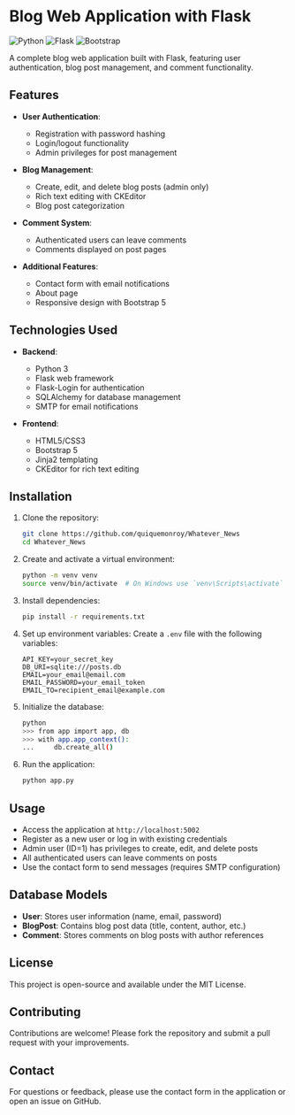 # Blog Web Application with Flask

![Python](https://img.shields.io/badge/Python-3.9%2B-blue)
![Flask](https://img.shields.io/badge/Flask-2.0%2B-green)
![Bootstrap](https://img.shields.io/badge/Bootstrap-5.0%2B-purple)

A complete blog web application built with Flask, featuring user authentication, blog post management, and comment functionality.

## Features

- **User Authentication**:
  - Registration with password hashing
  - Login/logout functionality
  - Admin privileges for post management

- **Blog Management**:
  - Create, edit, and delete blog posts (admin only)
  - Rich text editing with CKEditor
  - Blog post categorization

- **Comment System**:
  - Authenticated users can leave comments
  - Comments displayed on post pages

- **Additional Features**:
  - Contact form with email notifications
  - About page
  - Responsive design with Bootstrap 5

## Technologies Used

- **Backend**:
  - Python 3
  - Flask web framework
  - Flask-Login for authentication
  - SQLAlchemy for database management
  - SMTP for email notifications

- **Frontend**:
  - HTML5/CSS3
  - Bootstrap 5
  - Jinja2 templating
  - CKEditor for rich text editing

## Installation

1. Clone the repository:
   ```bash
   git clone https://github.com/quiquemonroy/Whatever_News
   cd Whatever_News
   ```

2. Create and activate a virtual environment:
   ```bash
   python -m venv venv
   source venv/bin/activate  # On Windows use `venv\Scripts\activate`
   ```

3. Install dependencies:
   ```bash
   pip install -r requirements.txt
   ```

4. Set up environment variables:
   Create a `.env` file with the following variables:
   ```
   API_KEY=your_secret_key
   DB_URI=sqlite:///posts.db
   EMAIL=your_email@email.com
   EMAIL_PASSWORD=your_email_token
   EMAIL_TO=recipient_email@example.com
   ```

5. Initialize the database:
   ```bash
   python
   >>> from app import app, db
   >>> with app.app_context():
   ...     db.create_all()
   ```

6. Run the application:
   ```bash
   python app.py
   ```

## Usage

- Access the application at `http://localhost:5002`
- Register as a new user or log in with existing credentials
- Admin user (ID=1) has privileges to create, edit, and delete posts
- All authenticated users can leave comments on posts
- Use the contact form to send messages (requires SMTP configuration)

## Database Models

- **User**: Stores user information (name, email, password)
- **BlogPost**: Contains blog post data (title, content, author, etc.)
- **Comment**: Stores comments on blog posts with author references

## License

This project is open-source and available under the MIT License.

## Contributing

Contributions are welcome! Please fork the repository and submit a pull request with your improvements.

## Contact

For questions or feedback, please use the contact form in the application or open an issue on GitHub.
